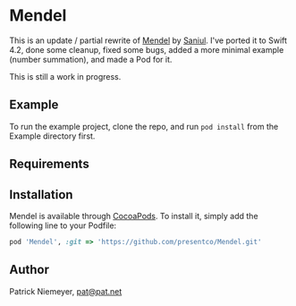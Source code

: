 # Mendel

This is an update / partial rewrite of [Mendel](https://github.com/saniul/Mendel) by [Saniul](https://github.com/saniul).  I've ported it to Swift 4.2, done some cleanup, fixed some bugs, added a more minimal example (number summation), and made a Pod for it.

This is still a work in progress.

## Example

To run the example project, clone the repo, and run `pod install` from the Example directory first.

## Requirements

## Installation

Mendel is available through [CocoaPods](https://cocoapods.org). To install
it, simply add the following line to your Podfile:

```ruby
pod 'Mendel', :git => 'https://github.com/presentco/Mendel.git'
```

## Author

Patrick Niemeyer, pat@pat.net


